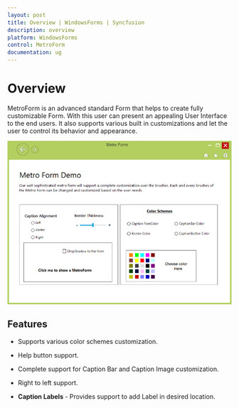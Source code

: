 ```yaml
---
layout: post
title: Overview | WindowsForms | Syncfusion
description: overview
platform: WindowsForms
control: MetroForm
documentation: ug
---
```


# Overview

MetroForm is an advanced standard Form that helps to create fully customizable Form. With this user can present an appealing User Interface to the end users. It also supports various built in customizations and let the user to control its behavior and appearance.

![](Overview_images/Overview.png)

## Features

* Supports various color schemes customization.
* Help button support.
* Complete support for Caption Bar and Caption Image customization.
* Right to left support.

* **Caption Labels** - Provides support to add Label in desired location.
 
